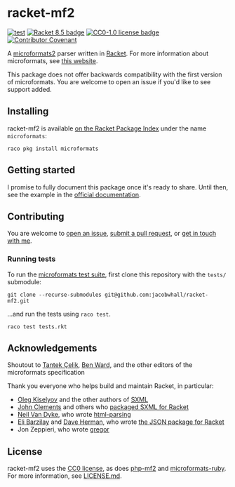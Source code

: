 # racket-mf2
[![test](https://github.com/jacobwhall/racket-mf2/actions/workflows/test.yml/badge.svg)](https://github.com/jacobwhall/racket-mf2/actions/workflows/test.yml)
[![Racket 8.5 badge](https://img.shields.io/badge/Racket-8.5-3e5ba9.svg?logo=data:image/svg+xml;base64,PD94bWwgdmVyc2lvbj0iMS4wIiBlbmNvZGluZz0idXRmLTgiPz4NCjwhLS0gR2VuZXJhdG9yOiBB%0D%0AZG9iZSBJbGx1c3RyYXRvciAxNS4xLjAsIFNWRyBFeHBvcnQgUGx1Zy1JbiAuIFNWRyBWZXJzaW9u%0D%0AOiA2LjAwIEJ1aWxkIDApICAtLT4NCjwhRE9DVFlQRSBzdmcgUFVCTElDICItLy9XM0MvL0RURCBT%0D%0AVkcgMS4xLy9FTiIgImh0dHA6Ly93d3cudzMub3JnL0dyYXBoaWNzL1NWRy8xLjEvRFREL3N2ZzEx%0D%0ALmR0ZCI+DQo8c3ZnIHZlcnNpb249IjEuMSIgaWQ9ImNpcmNsZV9waWVjZXMiIHhtbG5zPSJodHRw%0D%0AOi8vd3d3LnczLm9yZy8yMDAwL3N2ZyIgeG1sbnM6eGxpbms9Imh0dHA6Ly93d3cudzMub3JnLzE5%0D%0AOTkveGxpbmsiIHg9IjBweCINCgkgeT0iMHB4IiB3aWR0aD0iNTExLjg3NXB4IiBoZWlnaHQ9IjUx%0D%0AMS44MjRweCIgdmlld0JveD0iMCAwIDUxMS44NzUgNTExLjgyNCIgZW5hYmxlLWJhY2tncm91bmQ9%0D%0AIm5ldyAwIDAgNTExLjg3NSA1MTEuODI0Ig0KCSB4bWw6c3BhY2U9InByZXNlcnZlIj4NCjxjaXJj%0D%0AbGUgaWQ9ImNpcmNsZSIgZmlsbD0iI0ZGRkZGRiIgY3g9IjI1Ni4yNTIiIGN5PSIyNTUuOTg2IiBy%0D%0APSIyNTMuMDkzIi8+DQo8cGF0aCBpZD0iYmx1ZS1waWVjZSIgZmlsbD0iIzNFNUJBOSIgZD0iTTQ1%0D%0ANS4zOTgsNDEyLjE5N2MzMy43OTItNDMuMDIxLDUzLjk0Ni05Ny4yNjIsNTMuOTQ2LTE1Ni4yMTEN%0D%0ACgljMC0xMzkuNzc5LTExMy4zMTMtMjUzLjA5My0yNTMuMDkzLTI1My4wOTNjLTMwLjQwNiwwLTU5%0D%0ALjU1OCw1LjM2Ny04Ni41NjYsMTUuMTk3QzI3Mi40MzUsNzEuOTg5LDQwOC4zNDksMjQ3LjgzOSw0%0D%0ANTUuMzk4LDQxMi4xOTd6DQoJIi8+DQo8cGF0aCBpZD0ibGVmdC1yZWQtcGllY2UiIGZpbGw9IiM5%0D%0ARjFEMjAiIGQ9Ik0yMjAuMDAzLDE2NC4zMzdjLTM5LjQ4MS00Mi41MzMtODMuNjk1LTc2LjMxMi0x%0D%0AMzAuNTIzLTk4LjcxNQ0KCUMzNi41NzMsMTEyLjAxMSwzLjE1OSwxODAuMDkyLDMuMTU5LDI1NS45%0D%0AODZjMCw2My44MTQsMjMuNjI2LDEyMi4xMDQsNjIuNTk3LDE2Ni42MjMNCglDMTAwLjExMSwzMTku%0D%0AMzkyLDE2NC42OTcsMjE5LjkwNywyMjAuMDAzLDE2NC4zMzd6Ii8+DQo8cGF0aCBpZD0iYm90dG9t%0D%0ALXJlZC1waWVjZSIgZmlsbD0iIzlGMUQyMCIgZD0iTTI2Ni42MzgsMjIxLjcyN2MtNTQuNzkyLDU5%0D%0ALjA1MS0xMDkuMzkyLDE2Mi40MjItMTI5LjE1MiwyNTcuNzk0DQoJYzM1LjQxOSwxOC44NTcsNzUu%0D%0AODQsMjkuNTU5LDExOC43NjYsMjkuNTU5YzQ0LjEzMiwwLDg1LjYxOC0xMS4zMDYsMTIxLjc0LTMx%0D%0ALjE2M0MzNTcuMTcxLDM4MS43MTIsMzE3Ljg2OCwyOTMuNjA0LDI2Ni42MzgsMjIxLjcyNw0KCXoi%0D%0ALz4NCjwvc3ZnPg0K)](https://racket-lang.org)
[![CC0-1.0 license badge](https://img.shields.io/badge/License-CC0_1.0-428F7E.svg)](http://creativecommons.org/publicdomain/zero/1.0/)
[![Contributor Covenant](https://img.shields.io/badge/Contributor%20Covenant-2.1-428F7E.svg)](CODE_OF_CONDUCT.md)

A [microformats2](https://microformats.org/wiki/microformats2/) parser written in [Racket](https://racket-lang.org/). For more information about microformats, see [this website](https://microformats.io/).

This package does not offer backwards compatibility with the first version of microformats.
You are welcome to open an issue if you'd like to see support added.

## Installing

racket-mf2 is available [on the Racket Package Index](https://pkgs.racket-lang.org/package/microformats) under the name `microformats`:
```
raco pkg install microformats
```

## Getting started

I promise to fully document this package once it's ready to share.
Until then, see the example in the [official documentation](https://docs.racket-lang.org/microformats/index.html).

## Contributing

You are welcome to [open an issue](https://github.com/jacobwhall/racket-microformats/issues), [submit a pull request](https://github.com/jacobwhall/racket-microformats/pulls), or [get in touch with me](mailto:email@jacobhall.net).

### Running tests

To run the [microformats test suite](https://github.com/microformats/tests), first clone this repository with the `tests/` submodule:
```
git clone --recurse-submodules git@github.com:jacobwhall/racket-mf2.git
```
…and run the tests using `raco test`.
```
raco test tests.rkt
```

## Acknowledgements

Shoutout to [Tantek Çelik](https://tantek.com/), [Ben Ward](https://benward.uk/), and the other editors of the microformats specification

Thank you everyone who helps build and maintain Racket, in particular:
- [Oleg Kiselyov](https://okmij.org/ftp/) and the other authors of [SXML](https://okmij.org/ftp/Scheme/xml.html#SXML-spec)
- [John Clements](https://www.brinckerhoff.org/) and others who [packaged SXML for Racket](https://github.com/jbclements/sxml/)
- [Neil Van Dyke](https://www.neilvandyke.org/), who wrote [html-parsing](https://docs.racket-lang.org/html-parsing/index.html)
- [Eli Barzilay](https://www.barzilay.org/) and [Dave Herman](http://calculist.org/), who wrote [the JSON package for Racket](https://docs.racket-lang.org/json/index.html)
- Jon Zeppieri, who wrote [gregor](https://docs.racket-lang.org/gregor/index.html)

## License

racket-mf2 uses the [CC0 license](http://creativecommons.org/publicdomain/zero/1.0/), as does [php-mf2](https://github.com/microformats/php-mf2) and [microformats-ruby](https://github.com/microformats/microformats-ruby/).
For more information, see [LICENSE.md](LICENSE.md).

